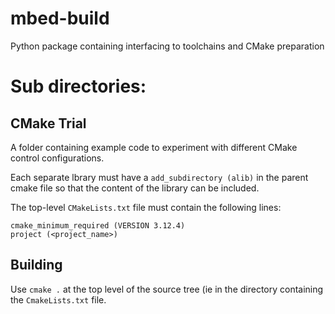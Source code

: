 # mbed-build
Python package containing interfacing to toolchains and CMake preparation

# Sub directories:
## CMake Trial
A folder containing example code to experiment with different CMake control configurations.

Each separate lbrary must have a ```add_subdirectory (alib)``` in the parent cmake file so that the content of the library can be included.

The top-level ```CMakeLists.txt``` file must contain the following lines:

```
cmake_minimum_required (VERSION 3.12.4)
project (<project_name>)
```

## Building
Use ```cmake .``` at the top level of the source tree (ie in the directory containing the ```CmakeLists.txt``` file.
